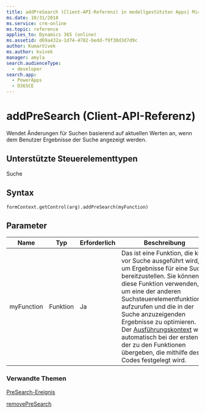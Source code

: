```yaml
---
title: addPreSearch (Client-API-Referenz) in modellgestützten Apps| MicrosoftDocs
ms.date: 10/31/2018
ms.service: crm-online
ms.topic: reference
applies_to: Dynamics 365 (online)
ms.assetid: d69a432a-1d74-4782-bedd-f9f30d3d7d9c
author: KumarVivek
ms.author: kvivek
manager: amyla
search.audienceType:
  - developer
search.app:
  - PowerApps
  - D365CE
---
```

# <a name="addpresearch-client-api-reference"></a>addPreSearch (Client-API-Referenz)



Wendet Änderungen für Suchen basierend auf aktuellen Werten an, wenn dem Benutzer Ergebnisse der Suche angezeigt werden.

## <a name="control-types-supported"></a>Unterstützte Steuerelementtypen

Suche

## <a name="syntax"></a>Syntax

`formContext.getControl(arg).addPreSearch(myFunction)`

## <a name="parameters"></a>Parameter

|Name | Typ | Erforderlich | Beschreibung|
|--|--|--|--|
|myFunction |Funktion |Ja| Das ist eine Funktion, die kurz vor Suche ausgeführt wird, um Ergebnisse für eine Suche bereitzustellen. Sie können diese Funktion verwenden, um eine der anderen Suchsteuerelementfunktionen aufzurufen und die in der Suche anzuzeigenden Ergebnisse zu optimieren. Der [Ausführungskontext](../../clientapi-execution-context.md) wird automatisch bei der ersten der zu den Funktionen übergeben, die mithilfe des Codes festgelegt wird.|

### <a name="related-topics"></a>Verwandte Themen

[PreSearch-Ereignis](../events/PreSearch.md)

[removePreSearch](removePreSearch.md) 


